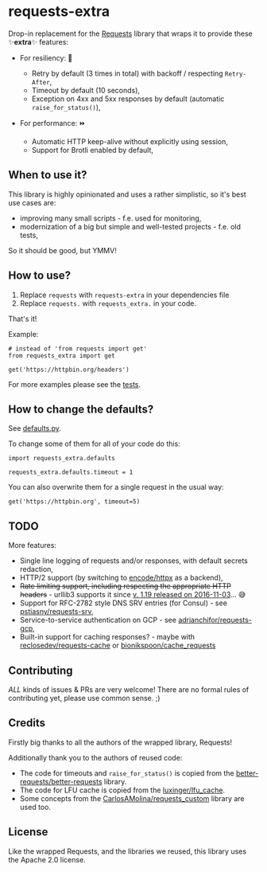 # requests-extra

Drop-in replacement for the [Requests](https://github.com/psf/requests) library
that wraps it to provide these ✨**extra**✨ features:

* For resiliency: 🤘
  * Retry by default (3 times in total) with backoff / respecting `Retry-After`,
  * Timeout by default (10 seconds),
  * Exception on 4xx and 5xx responses by default (automatic `raise_for_status()`),

* For performance: ⏩
  * Automatic HTTP keep-alive without explicitly using session,
  * Support for Brotli enabled by default,

## When to use it?

This library is highly opinionated and uses a rather simplistic, so it's best use cases are:
 * improving many small scripts - f.e. used for monitoring,
 * modernization of a big but simple and well-tested projects - f.e. old tests,

So it should be good, but YMMV!

## How to use?

1. Replace `requests` with `requests-extra` in your dependencies file
2. Replace `requests.` with `requests_extra.` in your code.

That's it!

Example:
```
# instead of 'from requests import get'
from requests_extra import get

get('https://httpbin.org/headers')
```

For more examples please see the [tests](https://github.com/requests-extra/requests-extra/tests/).

## How to change the defaults?

See [defaults.py](https://github.com/requests-extra/requests-extra/requests_extra/defaults.py).

To change some of them for all of your code do this:
```
import requests_extra.defaults

requests_extra.defaults.timeout = 1
```

You can also overwrite them for a single request in the usual way:
```
get('https://httpbin.org', timeout=5)
```

## TODO

More features:

* Single line logging of requests and/or responses, with default secrets redaction,
* HTTP/2 support (by switching to [encode/httpx](https://github.com/encode/httpx) as a backend),
* ~~Rate limiting support, including respecting the appropriate HTTP headers~~ - urllib3 supports it
  since [v. 1.19 released on 2016-11-03](https://github.com/urllib3/urllib3/blob/master/CHANGES.rst#119-2016-11-03)... 😅
* Support for RFC-2782 style DNS SRV entries (for Consul) -
  see [pstiasny/requests-srv](https://github.com/pstiasny/requests-srv),
* Service-to-service authentication on GCP -
  see [adrianchifor/requests-gcp](https://github.com/adrianchifor/requests-gcp),
* Built-in support for caching responses? -
  maybe with [reclosedev/requests-cache](https://github.com/reclosedev/requests-cache)
  or [bionikspoon/cache_requests](https://github.com/bionikspoon/cache_requests)

## Contributing

*ALL* kinds of issues & PRs are very welcome! There are no formal rules of contributing yet, please use common sense. ;)

## Credits

Firstly big thanks to all the authors of the wrapped library, Requests!

Additionally thank you to the authors of reused code: 

* The code for timeouts and `raise_for_status()` is copied from
the [better-requests/better-requests](https://github.com/better-requests/better-requests) library.
* The code for LFU cache is copied from the [luxinger/lfu_cache](https://github.com/luxigner/lfu_cache).
* Some concepts from
the [CarlosAMolina/requests_custom](https://github.com/CarlosAMolina/requests_custom) library are used too.

## License

Like the wrapped Requests, and the libraries we reused, this library uses the Apache 2.0 license.
